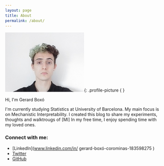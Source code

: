 ```yaml
---
layout: page
title: About
permalink: /about/
---
```

<link rel="stylesheet" href="custom.css">
<style>
 .profile-picture {
    width: 150px;
    height: auto;
    border-radius: 50%;
  }
</style>



![Profile Picture](/assets/images/profile_picture.jpg){: .profile-picture {
}



Hi, I'm Gerard Boxó

I'm currently studying Statistics at University of Barcelona. My main focus is on Mechanistic Interpretability. I created this blog to share my experiments, thoughts and walktrougs of [MI]
In my free time, I enjoy spending time with my loved ones.

### Connect with me:

- [LinkedIn](www.linkedin.com/in/
gerard-boxó-corominas-183598275
)
- [Twitter](https://twitter.com/gboxo)
- [GitHub](https://github.com/gboxo)
